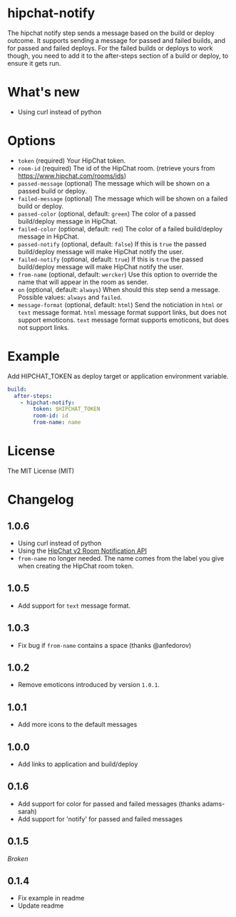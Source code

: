 # hipchat-notify

The hipchat notify step sends a message based on the build or deploy outcome. It supports sending a message for passed and failed builds, and for passed and failed deploys. For the failed builds or deploys to work though, you need to add it to the after-steps section of a build or deploy, to ensure it gets run.

# What's new

- Using curl instead of python

# Options

* `token` (required) Your HipChat token.
* `room-id` (required) The id of the HipChat room. (retrieve yours from https://www.hipchat.com/rooms/ids)
* `passed-message` (optional) The message which will be shown on a passed build or deploy.
* `failed-message` (optional) The message which will be shown on a failed build or deploy.
* `passed-color` (optional, default: `green`) The color of a passed build/deploy message in HipChat.
* `failed-color` (optional, default: `red`) The color of a failed build/deploy message in HipChat.
* `passed-notify` (optional, default: `false`) If this is `true` the passed build/deploy message will make HipChat notify the user.
* `failed-notify` (optional, default: `true`) If this is `true` the passed build/deploy message will make HipChat notify the user.
* `from-name` (optional, default: `wercker`) Use this option to override the name that will appear in the room as sender.
* `on` (optional, default: `always`) When should this step send a message. Possible values: `always` and `failed`.
* `message-format` (optional, default: `html`) Send the noticiation in `html` or `text` message format. `html` message format support links, but does not support emoticons. `text` message format supports emoticons, but does not support links.

# Example

Add HIPCHAT_TOKEN as deploy target or application environment variable.

```yaml
build:
  after-steps:
    - hipchat-notify:
        token: $HIPCHAT_TOKEN
        room-id: id
        from-name: name
```

# License

The MIT License (MIT)

# Changelog

## 1.0.6

- Using curl instead of python
- Using the [HipChat v2 Room Notification API](https://www.hipchat.com/docs/apiv2/method/send_room_notification)
- `from-name` no longer needed. The name comes from the label you give when creating the HipChat room token.

## 1.0.5

- Add support for `text` message format.

## 1.0.3

- Fix bug if `from-name` contains a space (thanks @anfedorov)

## 1.0.2

- Remove emoticons introduced by version `1.0.1`.

## 1.0.1

- Add more icons to the default messages

## 1.0.0

- Add links to application and build/deploy

## 0.1.6

- Add support for color for passed and failed messages (thanks adams-sarah)
- Add support for 'notify' for passed and failed messages

## 0.1.5

*Broken*

## 0.1.4

- Fix example in readme
- Update readme
